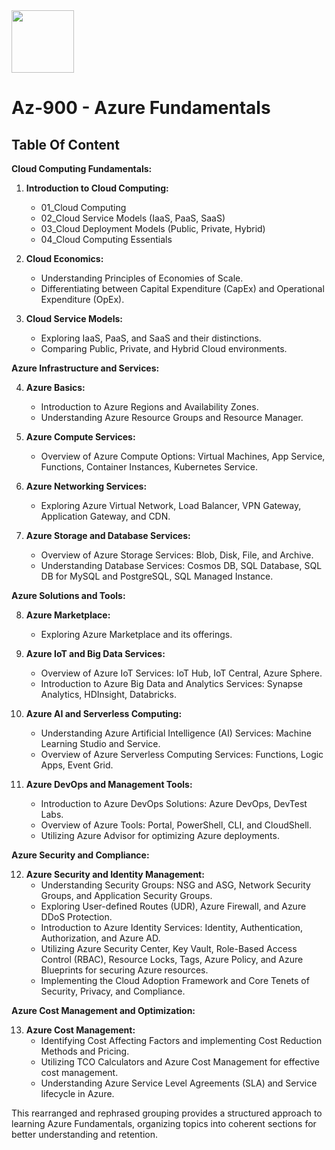 <image src=https://github.com/kmitsolution/Azure/assets/84008107/7d948072-5b71-4ad5-9a4e-00c64212f33b width=100 height=100 />

# Az-900 - Azure Fundamentals

## Table Of Content

**Cloud Computing Fundamentals:**

1. **Introduction to Cloud Computing:**
   - 01_Cloud Computing
   - 02_Cloud Service Models (IaaS, PaaS, SaaS)
   - 03_Cloud Deployment Models (Public, Private, Hybrid)
   - 04_Cloud Computing Essentials

2. **Cloud Economics:**
   - Understanding Principles of Economies of Scale.
   - Differentiating between Capital Expenditure (CapEx) and Operational Expenditure (OpEx).

3. **Cloud Service Models:**
   - Exploring IaaS, PaaS, and SaaS and their distinctions.
   - Comparing Public, Private, and Hybrid Cloud environments.

**Azure Infrastructure and Services:**

4. **Azure Basics:**
   - Introduction to Azure Regions and Availability Zones.
   - Understanding Azure Resource Groups and Resource Manager.

5. **Azure Compute Services:**
   - Overview of Azure Compute Options: Virtual Machines, App Service, Functions, Container Instances, Kubernetes Service.

6. **Azure Networking Services:**
   - Exploring Azure Virtual Network, Load Balancer, VPN Gateway, Application Gateway, and CDN.

7. **Azure Storage and Database Services:**
   - Overview of Azure Storage Services: Blob, Disk, File, and Archive.
   - Understanding Database Services: Cosmos DB, SQL Database, SQL DB for MySQL and PostgreSQL, SQL Managed Instance.

**Azure Solutions and Tools:**

8. **Azure Marketplace:**
   - Exploring Azure Marketplace and its offerings.

9. **Azure IoT and Big Data Services:**
   - Overview of Azure IoT Services: IoT Hub, IoT Central, Azure Sphere.
   - Introduction to Azure Big Data and Analytics Services: Synapse Analytics, HDInsight, Databricks.

10. **Azure AI and Serverless Computing:**
    - Understanding Azure Artificial Intelligence (AI) Services: Machine Learning Studio and Service.
    - Overview of Azure Serverless Computing Services: Functions, Logic Apps, Event Grid.

11. **Azure DevOps and Management Tools:**
    - Introduction to Azure DevOps Solutions: Azure DevOps, DevTest Labs.
    - Overview of Azure Tools: Portal, PowerShell, CLI, and CloudShell.
    - Utilizing Azure Advisor for optimizing Azure deployments.

**Azure Security and Compliance:**

12. **Azure Security and Identity Management:**
    - Understanding Security Groups: NSG and ASG, Network Security Groups, and Application Security Groups.
    - Exploring User-defined Routes (UDR), Azure Firewall, and Azure DDoS Protection.
    - Introduction to Azure Identity Services: Identity, Authentication, Authorization, and Azure AD.
    - Utilizing Azure Security Center, Key Vault, Role-Based Access Control (RBAC), Resource Locks, Tags, Azure Policy, and Azure Blueprints for securing Azure resources.
    - Implementing the Cloud Adoption Framework and Core Tenets of Security, Privacy, and Compliance.

**Azure Cost Management and Optimization:**

13. **Azure Cost Management:**
    - Identifying Cost Affecting Factors and implementing Cost Reduction Methods and Pricing.
    - Utilizing TCO Calculators and Azure Cost Management for effective cost management.
    - Understanding Azure Service Level Agreements (SLA) and Service lifecycle in Azure.

This rearranged and rephrased grouping provides a structured approach to learning Azure Fundamentals, organizing topics into coherent sections for better understanding and retention.
